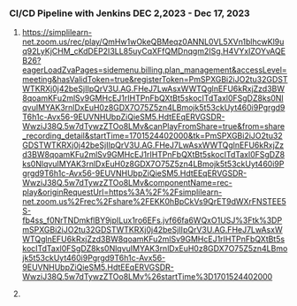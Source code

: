 ### CI/CD Pipeline with Jenkins DEC 2,2023 - Dec 17, 2023

1. https://simplilearn-net.zoom.us/rec/play/QmHw1wOkeQBMeqz0ANNL0VL5XVn1blhcwKl9uq92LyKjCHM_cKdDEP2I3LL85uyCqXFfQMDnqgm2ISg.H4VYxIZOYvAQEB26?eagerLoadZvaPages=sidemenu.billing.plan_management&accessLevel=meeting&hasValidToken=true&registerToken=PmSPXGBi2iJO2tu32GDSTWTKRXj0j42beSjIIpQrV3U.AG.FHeJ7LwAsxWWTQglnEFU6kRxjZzd3BW8qoamKFu2mlSv9GMHcEJ1rIHTPnFbQXtBt5skocITdTaxl0FSgDZ8ks0NlqvuIMYAK3rnlDxEuH0z8GDX7O75Z5zn4LBmojk5t53ckUyt460i9Pgrgd9T6h1c-Avx56-9EUVNHUbpZiQieSM5.HdtEEqERVGSDR-WwziJ38Q.5w7dTywzZTOo8LMv&canPlayFromShare=true&from=share_recording_detail&startTime=1701524402000&tk=PmSPXGBi2iJO2tu32GDSTWTKRXj0j42beSjIIpQrV3U.AG.FHeJ7LwAsxWWTQglnEFU6kRxjZzd3BW8qoamKFu2mlSv9GMHcEJ1rIHTPnFbQXtBt5skocITdTaxl0FSgDZ8ks0NlqvuIMYAK3rnlDxEuH0z8GDX7O75Z5zn4LBmojk5t53ckUyt460i9Pgrgd9T6h1c-Avx56-9EUVNHUbpZiQieSM5.HdtEEqERVGSDR-WwziJ38Q.5w7dTywzZTOo8LMv&componentName=rec-play&originRequestUrl=https%3A%2F%2Fsimplilearn-net.zoom.us%2Frec%2Fshare%2FEKK0hBpCkVs9QrET9dWXrFNSTEE5S-fb4ss_f0NrTNDmkflBY9jpILux1ro6EFs.jvf66fa6WQxO1USJ%3Ftk%3DPmSPXGBi2iJO2tu32GDSTWTKRXj0j42beSjIIpQrV3U.AG.FHeJ7LwAsxWWTQglnEFU6kRxjZzd3BW8qoamKFu2mlSv9GMHcEJ1rIHTPnFbQXtBt5skocITdTaxl0FSgDZ8ks0NlqvuIMYAK3rnlDxEuH0z8GDX7O75Z5zn4LBmojk5t53ckUyt460i9Pgrgd9T6h1c-Avx56-9EUVNHUbpZiQieSM5.HdtEEqERVGSDR-WwziJ38Q.5w7dTywzZTOo8LMv%26startTime%3D1701524402000

2. 
